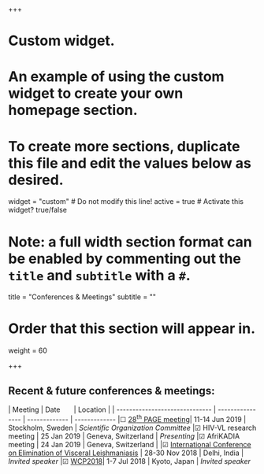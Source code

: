 +++
# Custom widget.
# An example of using the custom widget to create your own homepage section.
# To create more sections, duplicate this file and edit the values below as desired.
widget = "custom"  # Do not modify this line!
active = true  # Activate this widget? true/false

# Note: a full width section format can be enabled by commenting out the `title` and `subtitle` with a `#`.
title = "Conferences & Meetings"
subtitle = ""

# Order that this section will appear in.
weight = 60

+++

Recent & future conferences & meetings:
------------------------------------------

| Meeting                        | Date &nbsp; &nbsp; &nbsp;             | Location      | 
| ------------------------------ | ---------------- | ------------- | -------------
|&#9744; [28<sup>th</sup> PAGE meeting](https://www.page-meeting.org/)| 11-14 Jun 2019 | Stockholm, Sweden | *Scientific Organization Committee*
|&#9745; HIV-VL research meeting | 25 Jan 2019 | Geneva, Switzerland | *Presenting*
|&#9745; AfriKADIA meeting | 24 Jan 2019 | Geneva, Switzerland |
|&#9745; [International Conference on Elimination of Visceral Leishmaniasis](https://www.dndi.org/2018/media-centre/events/iec-vl-conference/) | 28-30 Nov 2018 | Delhi, India | *Invited speaker*
|&#9745; [WCP2018](http://www.wcp2018.org/)| 1-7 Jul 2018 | Kyoto, Japan | *Invited speaker*

